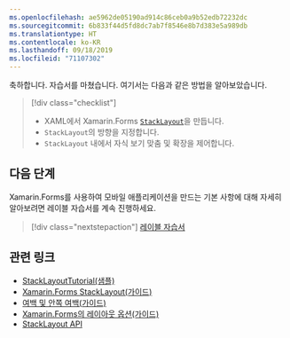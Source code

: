 ```yaml
---
ms.openlocfilehash: ae5962de05190ad914c86ceb0a9b52edb72232dc
ms.sourcegitcommit: 6b833f44d5fd8dc7ab7f8546e8b7d383e5a989db
ms.translationtype: HT
ms.contentlocale: ko-KR
ms.lasthandoff: 09/18/2019
ms.locfileid: "71107302"
---
```

축하합니다. 자습서를 마쳤습니다. 여기서는 다음과 같은 방법을 알아보았습니다.

> [!div class="checklist"]
>
> - XAML에서 Xamarin.Forms [`StackLayout`](xref:Xamarin.Forms.StackLayout)을 만듭니다.
> - `StackLayout`의 방향을 지정합니다.
> - `StackLayout` 내에서 자식 보기 맞춤 및 확장을 제어합니다.

## <a name="next-steps"></a>다음 단계

Xamarin.Forms를 사용하여 모바일 애플리케이션을 만드는 기본 사항에 대해 자세히 알아보려면 레이블 자습서를 계속 진행하세요.

> [!div class="nextstepaction"]
> [레이블 자습서](~/get-started/tutorials/label/index.yml)

## <a name="related-links"></a>관련 링크

- [StackLayoutTutorial(샘플)](https://docs.microsoft.com/samples/xamarin/xamarin-forms-samples/getstarted-tutorials-stacklayouttutorial/)
- [Xamarin.Forms StackLayout(가이드)](~/xamarin-forms/user-interface/layouts/stack-layout.md)
- [여백 및 안쪽 여백(가이드)](~/xamarin-forms/user-interface/layouts/margin-and-padding.md)
- [Xamarin.Forms의 레이아웃 옵션(가이드)](~/xamarin-forms/user-interface/layouts/layout-options.md)
- [StackLayout API](xref:Xamarin.Forms.StackLayout)
